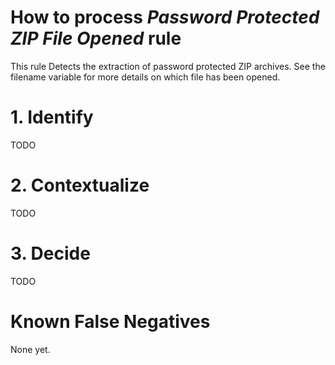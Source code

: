 # How to process *Password Protected ZIP File Opened* rule
This rule Detects the extraction of password protected ZIP archives. See the filename variable for more details on which file has been opened.

# 1. Identify
TODO

# 2. Contextualize
TODO

# 3. Decide
TODO

# Known False Negatives
None yet.

